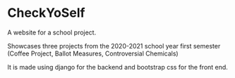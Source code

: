 # CheckYoSelf
A website for a school project.

Showcases three projects from the 2020-2021 school year first semester (Coffee Project, Ballot Measures, Controversial Chemicals)

It is made using django for the backend and bootstrap css for the front end.
